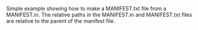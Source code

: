 Simple example showing how to make a MANIFEST.txt file from a MANIFEST.in.
The relative paths in the MANIFEST.in and MANIFEST.txt files are relative to the parent of the
manifest file.
